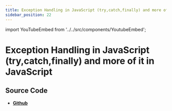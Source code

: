 ```yaml
---
title: Exception Handling in JavaScript (try,catch,finally) and more of it in JavaScript
sidebar_position: 22
---
```


import YouTubeEmbed from '../../src/components/YoutubeEmbed';

# Exception Handling in JavaScript (try,catch,finally) and more of it in JavaScript

<YouTubeEmbed videoId="I4OeAaN-gTw" />

## Source Code

- [**Github**](https://github.com/isarojdahal/javascript-workshop)
